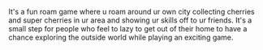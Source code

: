 It's a fun roam game where u roam around ur own city collecting cherries and super cherries in ur area and showing ur skills off to ur friends. It's a small step for people who feel to lazy to get out of their home to have a chance exploring the outside world while playing an exciting game.